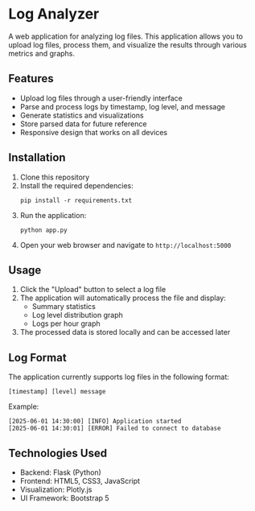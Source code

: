 # Log Analyzer

A web application for analyzing log files. This application allows you to upload log files, process them, and visualize the results through various metrics and graphs.

## Features

- Upload log files through a user-friendly interface
- Parse and process logs by timestamp, log level, and message
- Generate statistics and visualizations
- Store parsed data for future reference
- Responsive design that works on all devices

## Installation

1. Clone this repository
2. Install the required dependencies:
   ```
   pip install -r requirements.txt
   ```
3. Run the application:
   ```
   python app.py
   ```
4. Open your web browser and navigate to `http://localhost:5000`

## Usage

1. Click the "Upload" button to select a log file
2. The application will automatically process the file and display:
   - Summary statistics
   - Log level distribution graph
   - Logs per hour graph
3. The processed data is stored locally and can be accessed later

## Log Format

The application currently supports log files in the following format:
```
[timestamp] [level] message
```
Example:
```
[2025-06-01 14:30:00] [INFO] Application started
[2025-06-01 14:30:01] [ERROR] Failed to connect to database
```

## Technologies Used

- Backend: Flask (Python)
- Frontend: HTML5, CSS3, JavaScript
- Visualization: Plotly.js
- UI Framework: Bootstrap 5
